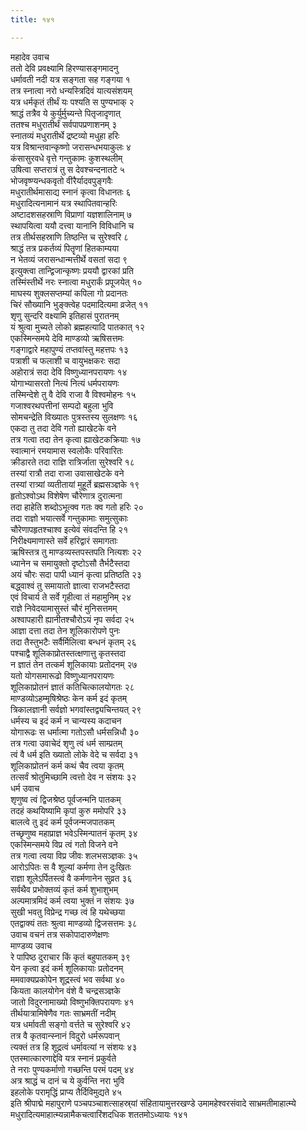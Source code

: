 ```yaml
---
title: १४१

---
```

महादेव उवाच  
ततो देवि प्रवक्ष्यामि हिरण्यासङ्गमादनु  
धर्मावती नदी यत्र सङ्गता सह गङ्गया १  
तत्र स्नात्वा नरो धन्यस्त्रिदिवं यात्यसंशयम्  
यत्र धर्मकृतं तीर्थं यः पश्यति स पुण्यभाक् २  
श्राद्धं तत्रैव ये कुर्युर्मुच्यन्ते पितृजादृणात्  
ततश्च मधुरातीर्थं सर्वपापप्रणाशनम् ३  
स्नातव्यं मधुरातीर्थे द्रष्टव्यो मधुहा हरिः  
यत्र विश्रान्तवान्कृष्णो जरासन्धभयाकुलः ४  
कंसासुरवधे वृत्ते गन्तुकामः कुशस्थलीम्  
उषित्वा सप्तरात्रं तु स देवश्चन्दनातटे ५  
भोजवृष्ण्यन्धकवृतो वीरैर्यादवपुङ्गवैः  
मधुरातीर्थमासाद्य स्नानं कृत्वा विधानतः ६  
मधुरादित्यनामानं यत्र स्थापितवान्हरिः  
अष्टादशसहस्राणि विप्राणां यज्ञशालिनाम् ७  
स्थापयित्वा ययौ दत्त्वा यानानि विविधानि च  
तत्र तीर्थसहस्राणि तिष्ठन्ति च सुरेश्वरि ८  
श्राद्धं तत्र प्रकर्तव्यं पितॄणां हितकाम्यया  
न भेतव्यं जरासन्धान्मत्तीर्थे वसतां सदा ९  
इत्युक्त्वा तान्द्विजान्कृष्णः प्रययौ द्वारकां प्रति  
तस्मिंस्तीर्थे नरः स्नात्वा मधुरार्कं प्रपूजयेत् १०  
माघस्य शुक्लसप्तम्यां कपिला गो प्रदानतः  
चिरं सौख्यानि भुङ्क्त्वेह पदमादित्यमा व्रजेत् ११  
शृणु सुन्दरि वक्ष्यामि इतिहासं पुरातनम्  
यं श्रुत्वा मुच्यते लोको ब्रह्महत्यादि पातकात् १२  
एकस्मिन्समये देवि माण्डव्यो ऋषिसत्तमः  
गङ्गाद्वारे महापुण्यं तप्तवांस्तु महत्तपः १३  
पत्राशी च फलाशी च वायुभक्षकरः सदा  
अहोरात्रं सदा देवि विष्णुध्यानपरायणः १४  
योगाभ्यासरतो नित्यं नित्यं धर्मपरायणः  
तस्मिन्देशे तु वै देवि राजा वै विश्वमोहनः १५  
गजाश्वरथपत्तीनां सम्पदो बहुला भुवि  
सोमचन्द्रेति विख्यातः पुत्रस्तस्य सुलक्षणः १६  
एकदा तु तदा देवि गतो ह्याखेटके वने  
तत्र गत्वा तदा तेन कृत्वा ह्याखेटकक्रियाः १७  
स्वात्मानं रमयामास स्वलोकैः परिवारितः  
क्रीडारते तदा राज्ञि रात्रिर्जाता सुरेश्वरि १८  
तस्यां रात्रौ तदा राजा उवासाखेटके वने  
तस्यां रात्र्यां व्यतीतायां मुहूर्ते ब्रह्मसञ्ज्ञके १९  
हृतोऽश्वोऽथ विशेषेण चौरेणात्र दुरात्मना  
तदा हाहेति शब्दोऽभूत्क्व गतः क्व गतो हरिः २०  
तदा राज्ञो भयात्सर्वे गन्तुकामाः समुत्सुकाः  
चौरेणापहृतश्चाश्व इत्येवं संवदन्ति हि २१  
निरीक्ष्यमाणास्ते सर्वे हरिद्वारं समागताः  
ऋषिस्तत्र तु माण्डव्यस्तपस्तपति नित्यशः २२  
ध्यानेन च समायुक्तो दृष्टोऽसौ तैर्भटैस्तदा  
अयं चौरः सदा पापी ध्यानं कृत्वा प्रतिष्ठति २३  
बद्ध्वाश्वं तु समायातो ज्ञात्वा राजभटैस्तदा  
एवं विचार्य ते सर्वे गृहीत्वा तं महामुनिम् २४  
राज्ञे निवेदयामासुस्तं चौरं मुनिसत्तमम्  
अश्वापहारी ह्यानीतश्चौरोऽयं नृप सर्वदा २५  
आज्ञा दत्ता तदा तेन शूलिकारोपणे पुनः  
तदा तैस्तुभटैः सर्वैर्मिलित्वा बन्धनं कृतम् २६  
पश्चाद्वै शूलिकाप्रोतस्तत्क्षणात्तु कृतस्तदा  
न ज्ञातं तेन तत्कर्म शूलिकायाः प्रतोदनम् २७  
यतो योगसमारूढो विष्णुध्यानपरायणः  
शूलिकाप्रोतनं ज्ञातं कतिचित्कालयोगतः २८  
माण्डव्योऽहम्मृषिश्रेष्ठः केन कर्म इदं कृतम्  
त्रिकालज्ञानी सर्वज्ञो भगवांस्तद्व्यचिन्तयत् २९  
धर्मस्य च इदं कर्म न चान्यस्य कदाचन  
योगारूढः स धर्मात्मा गतोऽसौ धर्मसन्निधौ ३०  
तत्र गत्वा उवाचेदं शृणु त्वं धर्म साम्प्रतम्  
त्वं वै धर्म इति ख्यातो लोके वेदे च सर्वदा ३१  
शूलिकाप्रोतनं कर्म कथं चैव त्वया कृतम्  
तत्सर्वं श्रोतुमिच्छामि त्वत्तो देव न संशयः ३२  
धर्म उवाच  
शृणुष्व त्वं द्विजश्रेष्ठ पूर्वजन्मनि पातकम्  
तदहं कथयिष्यामि कृपां कुरु ममोपरि ३३  
बालत्वे तु इदं कर्म पूर्वजन्मजपातकम्  
तच्छृणुष्व महाप्राज्ञ भवेऽस्मिन्पातनं कृतम् ३४  
एकस्मिन्समये विप्र त्वं गतो विजने वने  
तत्र गत्वा त्वया विप्र जीवः शलभसञ्ज्ञकः ३५  
आरोऽपितः स वै शूल्यां कर्मणा तेन दुःखितः  
राज्ञा शूलेऽर्पितस्त्वं वै कर्मणानेन सुव्रत ३६  
सर्वथैव प्रभोक्तव्यं कृतं कर्म शुभाशुभम्  
अल्पमात्रमिदं कर्म त्वया भुक्तं न संशयः ३७  
सुखी भवतु विप्रेन्द्र गच्छ त्वं हि यथेच्छया  
एतद्वाक्यं ततः श्रुत्वा माण्डव्यो द्विजसत्तमः ३८  
उवाच वचनं तत्र सकोपादारुणेक्षणः  
माण्डव्य उवाच  
रे पापिष्ठ दुराचार किं कृतं बहुपातकम् ३९  
येन कृत्वा इदं कर्म शूलिकायाः प्रतोदनम्  
ममवाक्यप्रकोपेन शूद्रस्त्वं भव सर्वथा ४०  
कियता कालयोगेन वंशे वै चन्द्रसञ्ज्ञके  
जातो विदुरनामाख्यो विष्णुभक्तिपरायणः ४१  
तीर्थयात्रामिषेणैव गतः साभ्रमतीं नदीम्  
यत्र धर्मावती सङ्गो वर्त्तते च सुरेश्वरि ४२  
तत्र वै कृतवान्स्नानं विदुरो धर्मरूपवान्  
त्यक्तं तत्र हि शूद्रत्वं धर्मावत्यां न संशयः ४३  
एतस्मात्कारणाद्देवि यत्र स्नानं प्रकुर्वते  
ते नराः पुण्यकर्माणो गच्छन्ति परमं पदम् ४४  
अत्र श्राद्धं च दानं च ये कुर्वन्ति नरा भुवि  
इहलोके परामृद्धिं प्राप्य तैर्दिविमुद्यते ४५  
इति श्रीपाद्मे महापुराणे पञ्चपञ्चाशत्साहस्र्यां संहितायामुत्तरखण्डे उमामहेश्वरसंवादे साभ्रमतीमाहात्म्ये मधुरादित्यमाहात्म्यन्नामैकचत्वारिंशदधिक शततमोऽध्यायः १४१